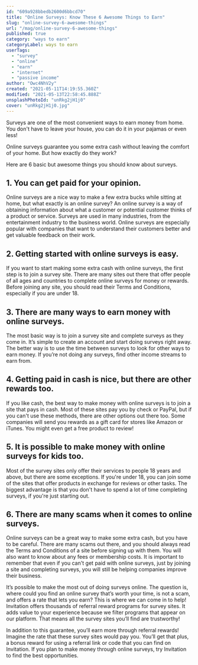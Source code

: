 ```yaml
---
id: "609a928bbedb2600d6bbcd70"
title: "Online Surveys: Know These 6 Awesome Things to Earn"
slug: "online-survey-6-awesome-things"
url: "/mag/online-survey-6-awesome-things"
published: true
category: "ways to earn"
categoryLabel: ways to earn
userTags:
  - "survey"
  - "online"
  - "earn"
  - "internet"
  - "passive income"
author: "Owc4NhV2y"
created: "2021-05-11T14:19:55.360Z"
modified: "2021-05-13T22:58:45.888Z"
unsplashPhotoId: "unRkg2jH1j0"
cover: "unRkg2jH1j0.jpg"
---
```

Surveys are one of the most convenient ways to earn money from home. You don't have to leave your house, you can do it in your pajamas or even less!

Online surveys guarantee you some extra cash without leaving the comfort of your home. But how exactly do they work?

Here are 6 basic but awesome things you should know about surveys.

## **1. You can get paid for your opinion.**

Online surveys are a nice way to make a few extra bucks while sitting at home, but what exactly is an online survey? An online survey is a way of obtaining information about what a customer or potential customer thinks of a product or service. Surveys are used in many industries, from the entertainment industry to the business world. Online surveys are especially popular with companies that want to understand their customers better and get valuable feedback on their work.

## **2. Getting started with online surveys is easy.**

If you want to start making some extra cash with online surveys, the first step is to join a survey site. There are many sites out there that offer people of all ages and countries to complete online surveys for money or rewards. Before joining any site, you should read their Terms and Conditions, especially if you are under 18.

## **3. There are many ways to earn money with online surveys.**

The most basic way is to join a survey site and complete surveys as they come in. It’s simple to create an account and start doing surveys right away. The better way is to use the time between surveys to look for other ways to earn money. If you’re not doing any surveys, find other income streams to earn from.

## **4. Getting paid in cash is nice, but there are other rewards too.**

If you like cash, the best way to make money with online surveys is to join a site that pays in cash. Most of these sites pay you by check or PayPal, but if you can't use these methods, there are other options out there too. Some companies will send you rewards as a gift card for stores like Amazon or iTunes. You might even get a free product to review!

## **5. It is possible to make money with online surveys for kids too.**

Most of the survey sites only offer their services to people 18 years and above, but there are some exceptions. If you're under 18, you can join some of the sites that offer products in exchange for reviews or other tasks. The biggest advantage is that you don't have to spend a lot of time completing surveys, if you're just starting out.

## **6. There are many scams when it comes to online surveys.**

Online surveys can be a great way to make some extra cash, but you have to be careful. There are many scams out there, and you should always read the Terms and Conditions of a site before signing up with them. You will also want to know about any fees or membership costs. It is important to remember that even if you can't get paid with online surveys, just by joining a site and completing surveys, you will still be helping companies improve their business.

It’s possible to make the most out of doing surveys online. The question is, where could you find an online survey that’s worth your time, is not a scam, and offers a rate that lets you earn? This is where we can come in to help! Invitation offers thousands of referral reward programs for survey sites. It adds value to your experience because we filter programs that appear on our platform. That means all the survey sites you’ll find are trustworthy!

In addition to this guarantee, you’ll earn more through referral rewards! Imagine the rate that these survey sites would pay you. You’ll get that plus, a bonus reward for using a referral link or code that you can find on Invitation. If you plan to make money through online surveys, try Invitation to find the best opportunities.